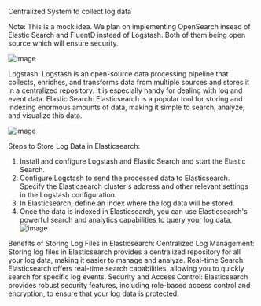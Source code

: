 Centralized System to collect log data

Note: This is a mock idea. We plan on implementing OpenSearch insead of Elastic Search and FluentD instead of Logstash. Both of them being open source which will ensure security.

 ![image](https://github.com/vaishnavijadhav1102/SIH_LogGPT/assets/96016512/d65eed9a-9944-4e51-85d3-11e5d1b9f88b)

Logstash: Logstash is an open-source data processing pipeline that collects, enriches, and transforms data from multiple sources and stores it in a centralized repository. It is especially handy for dealing with log and event data.
Elastic Search: Elasticsearch is a popular tool for storing and indexing enormous amounts of data, making it simple to search, analyze, and visualize this data.

![image](https://github.com/vaishnavijadhav1102/SIH_LogGPT/assets/96016512/9d7c3dbb-9505-46d0-938f-9f7d889b0739)

Steps to Store Log Data in Elasticsearch:
1. Install and configure Logstash and Elastic Search and start the Elastic Search.
2. Configure Logstash to send the processed data to Elasticsearch. Specify the Elasticsearch cluster's address and other relevant settings in the Logstash configuration.
3. In Elasticsearch, define an index where the log data will be stored.
4. Once the data is indexed in Elasticsearch, you can use Elasticsearch's powerful search and analytics capabilities to query your log data.
 ![image](https://github.com/vaishnavijadhav1102/SIH_LogGPT/assets/96016512/edaf8952-4bd8-4a9b-8a5d-36fa63215002)

Benefits of Storing Log Files in Elasticsearch:
Centralized Log Management: Storing log files in Elasticsearch provides a centralized repository for all your log data, making it easier to manage and analyze.
Real-time Search: Elasticsearch offers real-time search capabilities, allowing you to quickly search for specific log events.
Security and Access Control: Elasticsearch provides robust security features, including role-based access control and encryption, to ensure that your log data is protected.


